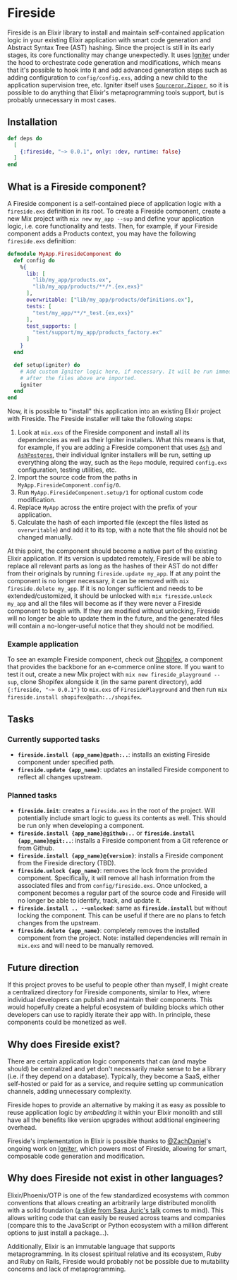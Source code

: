 # Fireside

Fireside is an Elixir library to install and maintain
self-contained application logic in your existing Elixir application with smart
code generation and Abstract Syntax Tree (AST) hashing.
Since the project is still in its early stages, its core functionality may
change unexpectedly. It uses [Igniter](https://hexdocs.pm/igniter) under
the hood to orchestrate code generation and modifications, which means that
it's possible to hook into it and add advanced generation steps such as
adding configuration to `config/config.exs`, adding a new child to the
application supervision tree, etc. Igniter itself uses
[`Sourceror.Zipper`](https://hexdocs.pm/sourceror/zippers.html),
so it is possible to do anything that Elixir's metaprogramming tools support,
but is probably unnecessary in most cases.

## Installation

```elixir
def deps do
  [
    {:fireside, "~> 0.0.1", only: :dev, runtime: false}
  ]
end
```

## What is a Fireside component?

A Fireside component is a self-contained piece of application logic
with a `fireside.exs` definition in its root. To create a Fireside component,
create a new Mix project with `mix new my_app --sup` and define your
application logic, i.e. core functionality and tests. Then, for example, if
your Fireside component adds a Products context, you may have the following
`fireside.exs` definition:

```elixir
defmodule MyApp.FiresideComponent do
  def config do
    %{
      lib: [
        "lib/my_app/products.ex",
        "lib/my_app/products/**/*.{ex,exs}"
      ],
      overwritable: ["lib/my_app/products/definitions.ex"],
      tests: [
        "test/my_app/**/*_test.{ex,exs}"
      ],
      test_supports: [
        "test/support/my_app/products_factory.ex"
      ]
    }
  end

  def setup(igniter) do
    # Add custom Igniter logic here, if necessary. It will be run immediately
    # after the files above are imported.
    igniter
  end
end
```

Now, it is possible to "install" this application into an existing Elixir
project with Fireside. The Fireside installer will take the following steps:

1. Look at `mix.exs` of the Fireside component and install all its dependencies
   as well as their Igniter installers. What this means is that, for example, if
   you are adding a Fireside component that uses [`Ash`](https://hexdocs.pm/ash)
   and [`AshPostgres`](https://hexdocs.pm/ash_postgres), their individual Igniter
   installers will be run, setting up everything along the way, such as the
   `Repo` module, required `config.exs` configuration, testing utilities, etc.
2. Import the source code from the paths in `MyApp.FiresideComponent.config/0`.
3. Run `MyApp.FiresideComponent.setup/1` for optional custom code modification.
4. Replace `MyApp` across the entire project with the prefix of your
   application.
5. Calculate the hash of each imported file (except the files listed as
   `overwritable`) and add it to its top, with a note that the file should not
   be changed manually.

At this point, the component should become a native part of the existing Elixir
application. If its version is updated remotely, Fireside will be able to
replace all relevant parts as long as the hashes of their AST do not differ
from their originals by running `fireside.update my_app`. If at any point the
component is no longer necessary, it can be removed with
`mix fireside.delete my_app`. If it is no longer sufficient
and needs to be extended/customized, it should be unlocked with
`mix fireside.unlock my_app` and all the files will become as if they were
never a Fireside component to begin with. If they are modified without
unlocking, Fireside will no longer be able to update them in the future,
and the generated files will contain a no-longer-useful notice that they should
not be modified.

### Example application

To see an example Fireside component, check out [Shopifex](https://github.com/ibarakaiev/shopifex),
a component that provides the backbone for an e-commerce online store.
If you want to test it out, create a new Mix project with
`mix new fireside_playground --sup`, clone Shopifex alongside it (in the same
parent directory), add `{:fireside, "~> 0.0.1"}` to `mix.exs` of
`FiresidePlayground` and then run
`mix fireside.install shopifex@path:../shopifex`.

## Tasks

### Currently supported tasks

- **`fireside.install {app_name}@path:..`**: installs an existing
  Fireside component under specified path.
- **`fireside.update {app_name}`**: updates an installed Fireside component
  to reflect all changes upstream.

### Planned tasks

- **`fireside.init`**: creates a `fireside.exs` in the root of the project.
  Will potentially include smart logic to guess its contents as well. This
  should be run only when developing a component.
- **`fireside.install {app_name}@github:..`** or **`fireside.install {app_name}@git:..`**:
  installs a Fireside component from a Git reference or from Github.
- **`fireside.install {app_name}@{version}`**: installs a Fireside component
  from the Fireside directory (TBD).
- **`fireside.unlock {app_name}`**: removes the lock from the provided
  component. Specifically, it will remove all hash information from the
  associated files and from `config/fireside.exs`. Once unlocked, a component
  becomes a regular part of the source code and Fireside will no longer be able
  to identify, track, and update it.
- **`fireside.install .. --unlocked`**: same as **`fireside.install`** but
  without locking the component. This can be useful if there are no plans to
  fetch changes from the upstream.
- **`fireside.delete {app_name}`**: completely removes the installed component
  from the project. Note: installed dependencies will remain in `mix.exs` and
  will need to be manually removed.

## Future direction

If this project proves to be useful to people other than myself, I might
create a centralized directory for Fireside components, similar to Hex,
where individual developers can publish and maintain their components. This
would hopefully create a helpful ecosystem of building blocks which other
developers can use to rapidly iterate their app with. In principle, these
components could be monetized as well.

## Why does Fireside exist?

There are certain application logic components that can (and maybe should)
be centralized and yet don't necessarily make sense to be a library
(i.e. if they depend on a database). Typically, they become a SaaS, either
self-hosted or paid for as a service, and require setting up communication
channels, adding unnecessary complexity.

Fireside hopes to provide an alternative by making it as easy as possible to
reuse application logic by _embedding_ it within your Elixir monolith and still
have all the benefits like version upgrades without additional engineering
overhead.

Fireside's implementation in Elixir is possible thanks to
[@ZachDaniel](https://github.com/zachdaniel)'s ongoing work on
[Igniter](https://hexdocs.pm/igniter), which powers most of Fireside, allowing
for smart, composable code generation and modification.

## Why does Fireside not exist in other languages?

Elixir/Phoenix/OTP is one of the few standardized ecosystems with common
conventions that allows creating an arbitrarily large distributed monolith with
a solid foundation
([a slide from Sasa Juric's talk](https://www.reddit.com/r/elixir/comments/gpdlp4/the_more_i_learn_about_elixir_the_more_i_realize/)
comes to mind). This allows writing code that can easily be reused across teams
and companies (compare this to the JavaScript or Python ecosystem with a
million different options to just install a package...).

Additionally, Elixir is an immutable language that supports metaprogramming.
In its closest spiritual relative and its ecosystem, Ruby and Ruby on Rails,
Fireside would probably not be possible due to mutability concerns and lack of
metaprogramming.
